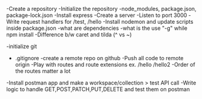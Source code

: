 -Create a repository
-Initialize the repository
-node_modules, package.json, package-lock.json
-Install express
-Create a server
-Listen to port 3000
-Write request handlers for /test, /hello
-Install nodemon and update scripts inside package.json
-what are dependencies
-what is the use "-g" while npm install
-Difference b/w caret and tilda (^ vs ~)


-initialize git
- .gitignore
-create a remote repo on github
-Push all code to remote origin
-Play with routes and route extensions ex. /hello /hello2
-Order of the routes matter a lot

-Install postman app and make a workspace/collection > test API call
-Write logic to handle GET,POST,PATCH,PUT,DELETE and test them on postman
